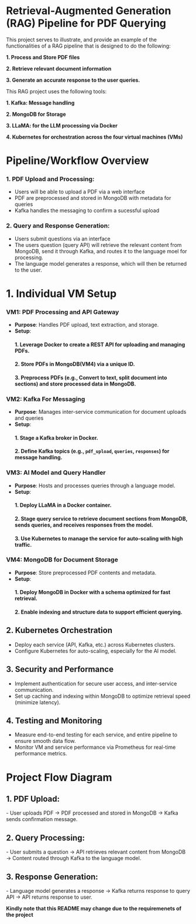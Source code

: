 <h1> Retrieval-Augmented Generation (RAG) Pipeline for PDF Querying</h1>

This project serves to illustrate, and provide an example of the functionalities of a RAG pipeline that is designed to do the following:

**1. Process and Store PDF files**

**2. Retrieve relevant document information**

**3. Generate an accurate response to the user queries.** 

This RAG project uses the following tools:

**1. __Kafka__: Message handling**

**2. __MongoDB__ for Storage**

**3. __LLaMA__: for the LLM processing via Docker**

**4. __Kubernetes__ for orchestration across the four virtual machines (VMs)**

<h1>Pipeline/Workflow Overview</h1>

### 1. PDF Upload and Processing:
- Users will be able to upload a PDF via a web interface
- PDF are preprocessed and stored in MongoDB with metadata for queries
- Kafka handles the messaging to confirm a sucessful upload

### 2. Query and Response Generation:
- Users submit questions via an interface
- The users question (query API) will retrieve the relevant content from MongoDB, send it through Kafka, and routes it to the language moel for processing.
- The language model generates a response, which will then be returned to the user.


<h1>1. Individual VM Setup</h1>

### VM1: PDF Processing and API Gateway
- **Purpose**: Handles PDF upload, text extraction, and storage.
- **Setup**:
    #### 1. Leverage Docker to create a REST API for uploading and managing PDFs.
    #### 2. Store PDFs in MongoDB(**VM4**) via a unique ID.
    #### 3. Preprocess PDFs (e.g., Convert to text, split document into sections) and store processed data in MongoDB.


### VM2: Kafka For Messaging
- **Purpose**: Manages inter-service communication for document uploads and queries
- **Setup**:
    #### 1. Stage a Kafka broker in Docker.
    #### 2. Define Kafka topics (e.g., `pdf_upload`, `queries`, `responses`) for message handling.

### VM3: AI Model and Query Handler
- **Purpose**: Hosts and processes queries through a language model.
- **Setup**:
    #### 1. Deploy LLaMA in a Docker container.
    #### 2. Stage query service to retrieve document sections from MongoDB, sends queries, and receives responses from the model.
    #### 3. Use Kubernetes to manage the service for auto-scaling with high traffic.

### VM4: MongoDB for Document Storage
- **Purpose**: Store preprocessed PDF contents and metadata.
- **Setup**:
    #### 1. Deploy MongoDB in Docker with a schema optimized for fast retrieval.
    #### 2. Enable indexing and structure data to support efficient querying.

<h2>2. Kubernetes Orchestration</h2>

- Deploy each service (API, Kafka, etc.) across Kubernetes clusters.
- Configure Kubernetes for auto-scaling, especially for the AI model.

<h2>3. Security and Performance</h2>

- Implement authentication for secure user access, and inter-service communication.
- Set up caching and indexing within MongoDB to optimize retrieval speed (minimize latency).

<h2>4. Testing and Monitoring</h2>

- Measure end-to-end testing for each service, and entire pipeline to ensure smooth data flow.
- Monitor VM and service performance via Prometheus for real-time performance metrics. 

<h1>Project Flow Diagram</h1>

<h2>1. PDF Upload:</h2>
    - User uploads PDF → PDF processed and stored in MongoDB → Kafka sends confirmation message.

<h2>2. Query Processing:</h2>
    - User submits a question → API retrieves relevant content from MongoDB → Content routed through Kafka to the language model.

<h2>3. Response Generation:</h2>
    - Language model generates a response → Kafka returns response to query API → API returns response to user.





    


**Kindly note that this README may change due to the requiremenets of the project**









